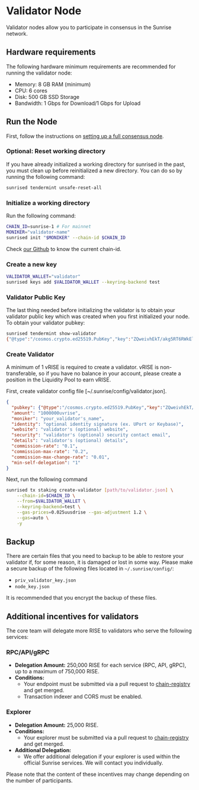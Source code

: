 # Validator Node

Validator nodes allow you to participate in consensus in the Sunrise network.

## Hardware requirements

The following hardware minimum requirements are recommended for running the validator node:

- Memory: 8 GB RAM (minimum)
- CPU: 6 cores
- Disk: 500 GB SSD Storage
- Bandwidth: 1 Gbps for Download/1 Gbps for Upload

## Run the Node

First, follow the instructions on [setting up a full consensus node](full-consensus-node.md).

### Optional: Reset working directory

If you have already initialized a working directory for sunrised in the past, you must clean up before reinitialized a new directory. You can do so by running the following command:

```bash
sunrised tendermint unsafe-reset-all
```

### Initialize a working directory

Run the following command:

```bash
CHAIN_ID=sunrise-1 # For mainnet
MONIKER="validator-name"
sunrised init "$MONIKER" --chain-id $CHAIN_ID
```

Check [our Github](https://github.com/sunriselayer/network) to know the current chain-id.

### Create a new key

```bash
VALIDATOR_WALLET="validator"
sunrised keys add $VALIDATOR_WALLET --keyring-backend test
```

### Validator Public Key

The last thing needed before initializing the validator is to obtain your validator public key which was created when you first initialized your node. To obtain your validator pubkey:

```bash
sunrised tendermint show-validator
{"@type":"/cosmos.crypto.ed25519.PubKey","key":"ZQweivhEkT/akg5RT6RWkElt43rr5cf+qu/QQ5jOpmQ="}
```

### Create Validator

A minimum of 1 vRISE is required to create a validator. vRISE is non-transferable, so if you have no balance in your account, please create a position in the Liquidity Pool to earn vRISE.

First, create validator config file [~/.sunrise/config/validator.json].

```json
{
  "pubkey": {"@type":"/cosmos.crypto.ed25519.PubKey","key":"ZQweivhEkT/akg5RT6RWkElt43rr5cf+qu/QQ5jOpmQ="},
  "amount": "1000000uvrise",
  "moniker": "your_validator's_name",
  "identity": "optional identity signature (ex. UPort or Keybase)",
  "website": "validator's (optional) website",
  "security": "validator's (optional) security contact email",
  "details": "validator's (optional) details",
  "commission-rate": "0.1",
  "commission-max-rate": "0.2",
  "commission-max-change-rate": "0.01",
  "min-self-delegation": "1"
}
```

Next, run the following command

```bash
sunrised tx staking create-validator [path/to/validator.json] \
    --chain-id=$CHAIN_ID \
    --from=$VALIDATOR_WALLET \
    --keyring-backend=test \
    --gas-prices=0.025uusdrise --gas-adjustment 1.2 \
    --gas=auto \
    -y
```

## Backup

There are certain files that you need to backup to be able to restore your validator if, for some reason, it is damaged or lost in some way. Please make a secure backup of the following files located in `~/.sunrise/config/`:

- `priv_validator_key.json`
- `node_key.json`

It is recommended that you encrypt the backup of these files.

## Additional incentives for validators

The core team will delegate more RISE to validators who serve the following services:

### RPC/API/gRPC

- **Delegation Amount:** 250,000 RISE for each service (RPC, API, gRPC), up to a maximum of 750,000 RISE.
- **Conditions:**
  - Your endpoint must be submitted via a pull request to [chain-registry](https://github.com/cosmos/chain-registry/blob/master/sunrise/chain.json) and get merged.
  - Transaction indexer and CORS must be enabled.

### Explorer

- **Delegation Amount:** 25,000 RISE.
- **Conditions:**
  - Your explorer must be submitted via a pull request to [chain-registry](https://github.com/cosmos/chain-registry/blob/master/sunrise/chain.json) and get merged.
- **Additional Delegation:**
  - We offer additional delegation if your explorer is used within the official Sunrise services. We will contact you individually.

Please note that the content of these incentives may change depending on the number of participants.
